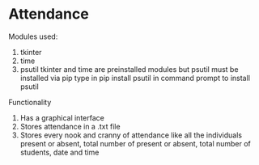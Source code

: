 # Attendance

Modules used:

1.  tkinter
2.  time
3.  psutil
tkinter and time are preinstalled modules but psutil must be installed via pip
type in pip install psutil in command prompt to install psutil

Functionality
1.  Has a graphical interface
2.  Stores attendance in a .txt file
3.	Stores every nook and cranny of attendance like all the individuals present or absent, total number of present or absent, total number of students, date and time
